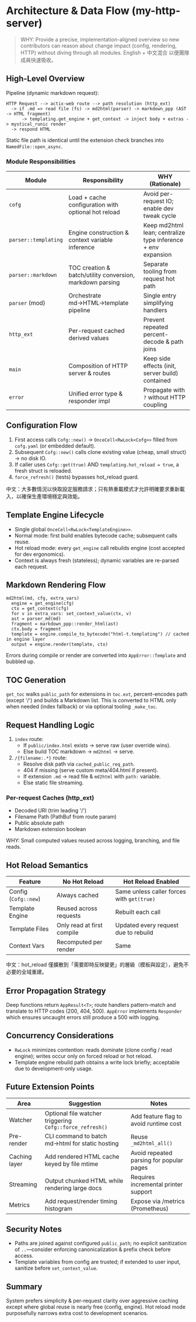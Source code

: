 # Architecture & Data Flow (my-http-server)

> WHY: Provide a precise, implementation-aligned overview so new contributors can reason about
> change impact (config, rendering, HTTP) without diving through all modules. English + 中文混合
> 以便團隊成員快速吸收。

## High-Level Overview

Pipeline (dynamic markdown request):

```
HTTP Request --> actix-web route --> path resolution (http_ext)
  -> if .md => read file (fs) -> md2html(parser) -> markdown_ppp (AST -> HTML fragment)
      -> templating.get_engine + get_context -> inject body + extras -> mystical_runic render
  -> respond HTML
```

Static file path is identical until the extension check branches into `NamedFile::open_async`.

### Module Responsibilities

| Module               | Responsibility                                            | WHY (Rationale)                                              |
| -------------------- | --------------------------------------------------------- | ------------------------------------------------------------ |
| `cofg`               | Load + cache configuration with optional hot reload       | Avoid per-request IO; enable dev tweak cycle                 |
| `parser::templating` | Engine construction & context variable inference          | Keep md2html lean; centralize type inference + env expansion |
| `parser::markdown`   | TOC creation & batch/utility conversion, markdown parsing | Separate tooling from request hot path                       |
| `parser` (mod)       | Orchestrate md→HTML→template pipeline                     | Single entry simplifying handlers                            |
| `http_ext`           | Per-request cached derived values                         | Prevent repeated percent-decode & path joins                 |
| `main`               | Composition of HTTP server & routes                       | Keep side effects (init, server build) contained             |
| `error`              | Unified error type & responder impl                       | Propagate with `?` without HTTP coupling                     |

## Configuration Flow

1. First access calls `Cofg::new()` → `OnceCell<RwLock<Cofg>>` filled from `cofg.yaml` (or embedded default).
2. Subsequent `Cofg::new()` calls clone existing value (cheap, small struct) → no disk IO.
3. If caller uses `Cofg::get(true)` AND `templating.hot_reload = true`, a fresh struct is reloaded.
4. `force_refresh()` (tests) bypasses hot_reload guard.

中文：大多數情況以快取設定服務請求；只有熱重載模式才允許明確要求重新載入，以確保生產環境穩定與效能。

## Template Engine Lifecycle

- Single global `OnceCell<RwLock<TemplateEngine>>`.
- Normal mode: first build enables bytecode cache; subsequent calls reuse.
- Hot reload mode: every `get_engine` call rebuilds engine (cost accepted for dev ergonomics).
- Context is always fresh (stateless); dynamic variables are re-parsed each request.

## Markdown Rendering Flow

```
md2html(md, cfg, extra_vars)
  engine = get_engine(cfg)
  ctx = get_context(cfg)
  for v in extra_vars: set_context_value(ctx, v)
  ast = parser_md(md)
  fragment = markdown_ppp::render_html(ast)
  ctx.body = fragment
  template = engine.compile_to_bytecode("html-t.templating") // cached in engine layer
  output = engine.render(template, ctx)
```

Errors during compile or render are converted into `AppError::Template` and bubbled up.

## TOC Generation

`get_toc` walks `public_path` for extensions in `toc.ext`, percent-encodes path (except '/') and builds a Markdown list. This is converted to HTML only when needed (index fallback) or via optional tooling `_make_toc`.

## Request Handling Logic

1. `index` route:
   - If `public/index.html` exists → serve raw (user override wins).
   - Else build TOC markdown → `md2html` → serve.
2. `/{filename:.*}` route:
   - Resolve disk path via `cached_public_req_path`.
   - 404 if missing (serve custom meta/404.html if present).
   - If extension `.md` → read file & `md2html` with `path:` variable.
   - Else static file streaming.

### Per-request Caches (http_ext)

- Decoded URI (trim leading '/')
- Filename Path (PathBuf from route param)
- Public absolute path
- Markdown extension boolean

WHY: Small computed values reused across logging, branching, and file reads.

## Hot Reload Semantics

| Feature              | No Hot Reload              | Hot Reload Enabled                         |
| -------------------- | -------------------------- | ------------------------------------------ |
| Config (`Cofg::new`) | Always cached              | Same unless caller forces with `get(true)` |
| Template Engine      | Reused across requests     | Rebuilt each call                          |
| Template Files       | Only read at first compile | Updated every request due to rebuild       |
| Context Vars         | Recomputed per render      | Same                                       |

中文：hot_reload 僅擴散到「需要即時反映變更」的層級（模板與設定），避免不必要的全域重建。

## Error Propagation Strategy

Deep functions return `AppResult<T>`; route handlers pattern-match and translate to HTTP codes (200, 404, 500). `AppError` implements `Responder` which ensures uncaught errors still produce a 500 with logging.

## Concurrency Considerations

- `RwLock` minimizes contention: reads dominate (clone config / read engine); writes occur only on forced reload or hot reload.
- Template engine rebuild path obtains a write lock briefly; acceptable due to development-only usage.

## Future Extension Points

| Area          | Suggestion                                               | Notes                                    |
| ------------- | -------------------------------------------------------- | ---------------------------------------- |
| Watcher       | Optional file watcher triggering `Cofg::force_refresh()` | Add feature flag to avoid runtime cost   |
| Pre-render    | CLI command to batch md→html for static hosting          | Reuse `_md2html_all()`                   |
| Caching layer | Add rendered HTML cache keyed by file mtime              | Avoid repeated parsing for popular pages |
| Streaming     | Output chunked HTML while rendering large docs           | Requires incremental printer support     |
| Metrics       | Add request/render timing histogram                      | Expose via /metrics (Prometheus)         |

## Security Notes

- Paths are joined against configured `public_path`; no explicit sanitization of `..`—consider enforcing canonicalization & prefix check before access.
- Template variables from config are trusted; if extended to user input, sanitize before `set_context_value`.

## Summary

System prefers simplicity & per-request clarity over aggressive caching except where global reuse is nearly free (config, engine). Hot reload mode purposefully narrows extra cost to development scenarios.
